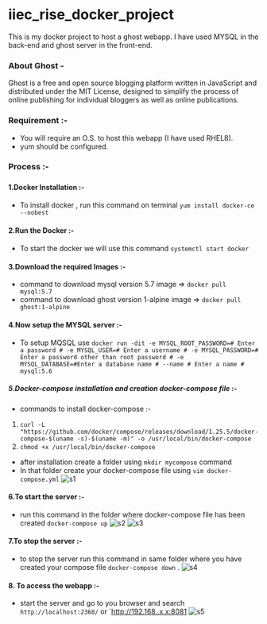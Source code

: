 # iiec_rise_docker_project
This is my docker project to host a ghost webapp. I have used MYSQL in the back-end and ghost server in the front-end.
### <h3>About Ghost - </h3>
 Ghost is a free and open source blogging platform written in JavaScript and distributed under the MIT License, designed to simplify the process of online publishing for individual bloggers as well as online publications.
### <h3> Requirement :-  </h3>
* You will require an O.S. to host this webapp (I have used RHEL8).
* yum should be configured.
### <h3>Process :- <h3>
#### <h4>1.Docker Installation :- </h4>
* To install docker , run this command on terminal `yum install docker-ce --nobest`
#### <h4>2.Run the Docker :- <h4>
* To start the docker we will use this command `systemctl start docker`
#### <h4>3.Download the required Images :- </h4>
* command to download mysql version 5.7 image => `docker pull mysql:5.7`
* command to download ghost version 1-alpine image => `docker pull ghost:1-alpine`
#### <h4>4.Now setup the MYSQL server :- </h4>
* To setup MQSQL use `docker run -dit -e MYSQL_ROOT_PASSWORD=# Enter a password # -e MYSQL_USER=# Enter a username # -e MYSQL_PASSWORD=# Enter a password other than root password # -e MYSQL_DATABASE=#Enter a database name # --name # Enter a name # mysql:5.6 `
#### <h5>5.Docker-compose installation and creation docker-compose file :- </h5>
* commands to install docker-compose :- 
1. `curl -L "https://github.com/docker/compose/releases/download/1.25.5/docker-compose-$(uname -s)-$(uname -m)" -o /usr/local/bin/docker-compose`
2. `chmod +x /usr/local/bin/docker-compose`
* after installation create a folder using `mkdir mycompose` command
* In that folder create your docker-compose file using `vim docker-compose.yml`
![s1](https://user-images.githubusercontent.com/58412342/80857193-c99c2980-8c6d-11ea-8f5c-0052ab9502e3.png)
#### <h4>6.To start the server :- </h4>
* run this command in the folder where docker-compose file has been created `docker-compose up`
![s2](https://user-images.githubusercontent.com/58412342/80858670-6b287880-8c78-11ea-8720-51d2bb58e7e8.png)
![s3](https://user-images.githubusercontent.com/58412342/80857415-a1adc580-8c6f-11ea-8a5f-65158eaadffa.png)
#### <h4>7.To stop the server :- </h4>
* to stop the server run this command in same folder where you have created your compose file `docker-compose down` .
![s4](https://user-images.githubusercontent.com/58412342/80857445-f0f3f600-8c6f-11ea-8a44-6f3f5df553ba.png)
#### <h4>8. To access the webapp :- </h4>
* start the server and go to you browser and search `http://localhost:2368/` or `http://192.168..x.x:8081
![s5](https://user-images.githubusercontent.com/58412342/80857739-efc3c880-8c71-11ea-8abf-c93cefefca00.jpg)






